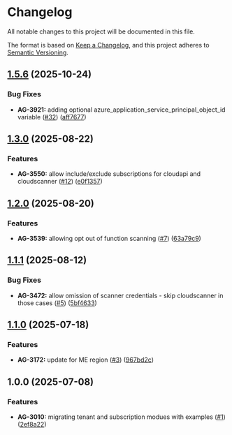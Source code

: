 # Changelog

All notable changes to this project will be documented in this file.

The format is based on [Keep a Changelog](https://keepachangelog.com/en/1.0.0/),
and this project adheres to [Semantic Versioning](https://semver.org/spec/v2.0.0.html).


## [1.5.6](https://github.com/upwindsecurity/terraform-azurerm-onboarding/compare/v1.5.5...v1.5.6) (2025-10-24)

### Bug Fixes

* **AG-3921:** adding optional azure_application_service_principal_object_id variable ([#32](https://github.com/upwindsecurity/terraform-azurerm-onboarding/issues/32)) ([aff7677](https://github.com/upwindsecurity/terraform-azurerm-onboarding/commit/aff76779cd105c3ddd5731072d1f4d06db6ff479))

## [1.3.0](https://github.com/upwindsecurity/terraform-azurerm-onboarding/compare/v1.2.0...v1.3.0) (2025-08-22)

### Features

* **AG-3550:** allow include/exclude subscriptions for cloudapi and cloudscanner ([#12](https://github.com/upwindsecurity/terraform-azurerm-onboarding/issues/12)) ([e0f1357](https://github.com/upwindsecurity/terraform-azurerm-onboarding/commit/e0f1357ce8e9994234fdd396f9cace1219195141))

## [1.2.0](https://github.com/upwindsecurity/terraform-azurerm-onboarding/compare/v1.1.1...v1.2.0) (2025-08-20)

### Features

* **AG-3539:** allowing opt out of function scanning ([#7](https://github.com/upwindsecurity/terraform-azurerm-onboarding/issues/7)) ([63a79c9](https://github.com/upwindsecurity/terraform-azurerm-onboarding/commit/63a79c96acb4cd8e6c37e93e46c6ad26fb80862e))

## [1.1.1](https://github.com/upwindsecurity/terraform-azurerm-onboarding/compare/v1.1.0...v1.1.1) (2025-08-12)

### Bug Fixes

* **AG-3472:** allow omission of scanner credentials - skip cloudscanner in those cases ([#5](https://github.com/upwindsecurity/terraform-azurerm-onboarding/issues/5)) ([5bf4633](https://github.com/upwindsecurity/terraform-azurerm-onboarding/commit/5bf46339eb3c10219e18a7d4b0d27a709f07a952))

## [1.1.0](https://github.com/upwindsecurity/terraform-azurerm-onboarding/compare/v1.0.0...v1.1.0) (2025-07-18)

### Features

* **AG-3172:** update for ME region ([#3](https://github.com/upwindsecurity/terraform-azurerm-onboarding/issues/3)) ([967bd2c](https://github.com/upwindsecurity/terraform-azurerm-onboarding/commit/967bd2c0f1e230d13f934cf9d21a0530b19c839c))

## 1.0.0 (2025-07-08)

### Features

* **AG-3010:** migrating tenant and subscription modues with examples ([#1](https://github.com/upwindsecurity/terraform-azurerm-onboarding/issues/1)) ([2ef8a22](https://github.com/upwindsecurity/terraform-azurerm-onboarding/commit/2ef8a22ced9b33f893e17f8c92ccc8f575103278))
